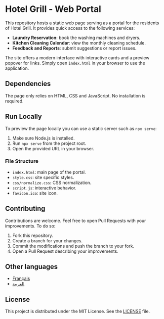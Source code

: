 # Hotel Grill - Web Portal

This repository hosts a static web page serving as a portal for the residents of Hotel Grill. It provides quick access to the following services:

- **Laundry Reservation**: book the washing machines and dryers.
- **Kitchen Cleaning Calendar**: view the monthly cleaning schedule.
- **Feedback and Reports**: submit suggestions or report issues.

The site offers a modern interface with interactive cards and a preview popover for links. Simply open `index.html` in your browser to use the application.

## Dependencies

The page only relies on HTML, CSS and JavaScript. No installation is required.

## Run Locally

To preview the page locally you can use a static server such as `npx serve`:

1. Make sure Node.js is installed.
2. Run `npx serve` from the project root.
3. Open the provided URL in your browser.

### File Structure

- `index.html`: main page of the portal.
- `style.css`: site specific styles.
- `css/normalize.css`: CSS normalization.
- `script.js`: interactive behavior.
- `favicon.ico`: site icon.

## Contributing

Contributions are welcome. Feel free to open Pull Requests with your improvements. To do so:

1. Fork this repository.
2. Create a branch for your changes.
3. Commit the modifications and push the branch to your fork.
4. Open a Pull Request describing your improvements.


## Other languages

- [Français](README.md)
- [العربية](README_ar.md)

## License

This project is distributed under the MIT License. See the [LICENSE](LICENSE) file.
